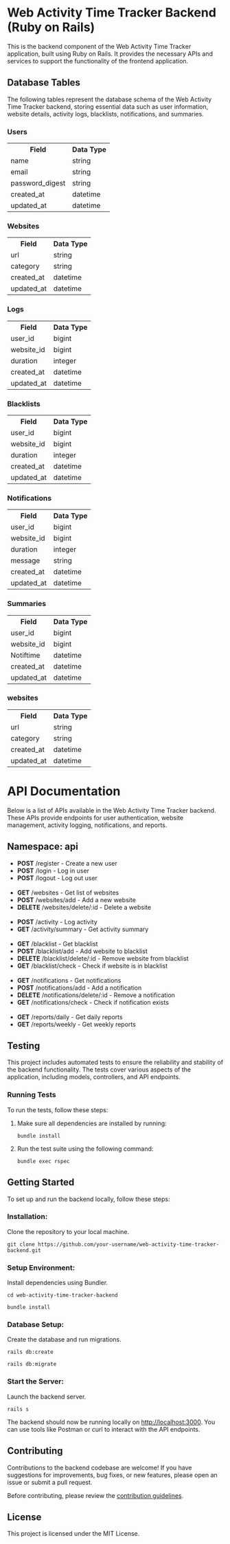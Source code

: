  <h1>Web Activity Time Tracker Backend (Ruby on Rails)</h1>
    <p>This is the backend component of the Web Activity Time Tracker application, built using Ruby on Rails. It provides the necessary APIs and services to support the functionality of the frontend application.</p>
        
<h2>Database Tables</h2>
<p>The following tables represent the database schema of the Web Activity Time Tracker backend, storing essential data such as user information, website details, activity logs, blacklists, notifications, and summaries.
</p>
    <h3>Users</h3>
    <table>
        <tr>
            <th>Field</th>
            <th>Data Type</th>
        </tr>
        <tr>
            <td>name</td>
            <td>string</td>
        </tr>
        <tr>
            <td>email</td>
            <td>string</td>
        </tr>
        <tr>
            <td>password_digest</td>
            <td>string</td>
        </tr>
        <tr>
            <td>created_at</td>
            <td>datetime</td>
        </tr>
        <tr>
            <td>updated_at</td>
            <td>datetime</td>
        </tr>
    </table>

<h3>Websites</h3>
    <table>
        <tr>
            <th>Field</th>
            <th>Data Type</th>
        </tr>
        <tr>
            <td>url</td>
            <td>string</td>
        </tr>
        <tr>
            <td>category</td>
            <td>string</td>
        </tr>
        <tr>
            <td>created_at</td>
            <td>datetime</td>
        </tr>
        <tr>
            <td>updated_at</td>
            <td>datetime</td>
        </tr>
    </table>

<h3>Logs</h3>
    <table>
        <tr>
            <th>Field</th>
            <th>Data Type</th>
        </tr>
        <tr>
            <td>user_id</td>
            <td>bigint</td>
        </tr>
        <tr>
            <td>website_id</td>
            <td>bigint</td>
        </tr>
        <tr>
            <td>duration</td>
            <td>integer</td>
        </tr>
        <tr>
            <td>created_at</td>
            <td>datetime</td>
        </tr>
        <tr>
            <td>updated_at</td>
            <td>datetime</td>
        </tr>
    </table>

<h3>Blacklists</h3>
    <table>
        <tr>
            <th>Field</th>
            <th>Data Type</th>
        </tr>
        <tr>
            <td>user_id</td>
            <td>bigint</td>
        </tr>
        <tr>
            <td>website_id</td>
            <td>bigint</td>
        </tr>
        <tr>
            <td>duration</td>
            <td>integer</td>
        </tr>
        <tr>
            <td>created_at</td>
            <td>datetime</td>
        </tr>
        <tr>
            <td>updated_at</td>
            <td>datetime</td>
        </tr>
    </table>

<h3>Notifications</h3>
    <table>
        <tr>
            <th>Field</th>
            <th>Data Type</th>
        </tr>
        <tr>
            <td>user_id</td>
            <td>bigint</td>
        </tr>
        <tr>
            <td>website_id</td>
            <td>bigint</td>
        </tr>
        <tr>
            <td>duration</td>
            <td>integer</td>
        </tr>
        <tr>
            <td>message</td>
            <td>string</td>
        </tr>
        <tr>
            <td>created_at</td>
            <td>datetime</td>
        </tr>
        <tr>
            <td>updated_at</td>
            <td>datetime</td>
        </tr>
    </table>

<h3>Summaries</h3>
    <table>
        <tr>
            <th>Field</th>
            <th>Data Type</th>
        </tr>
        <tr>
            <td>user_id</td>
            <td>bigint</td>
        </tr>
        <tr>
            <td>website_id</td>
            <td>bigint</td>
        </tr>
        <tr>
            <td>Notiftime</td>
            <td>datetime</td>
        </tr>
        <tr>
            <td>created_at</td>
            <td>datetime</td>
        </tr>
        <tr>
            <td>updated_at</td>
            <td>datetime</td>
        </tr>
    </table>

<h3>websites</h3>
    <table>
        <tr>
            <th>Field</th>
            <th>Data Type</th>
        </tr>
        <tr>
            <td>url</td>
            <td>string</td>
        </tr>
        <tr>
            <td>category</td>
            <td>string</td>
        </tr>
        <tr>
            <td>created_at</td>
            <td>datetime</td>
        </tr>
        <tr>
            <td>updated_at</td>
            <td>datetime</td>
        </tr>
    </table>

<h1>API Documentation</h1>
<p>Below is a list of APIs available in the Web Activity Time Tracker backend.<br> These APIs provide endpoints for user authentication, website management, activity logging, notifications, and reports.
</p>
    <h2>Namespace: api</h2>
    <ul>
        <li><strong>POST</strong> /register - Create a new user</li>
        <li><strong>POST</strong> /login - Log in user</li>
        <li><strong>POST</strong> /logout - Log out user</li>
        <br>
        <li><strong>GET</strong> /websites - Get list of websites</li>
        <li><strong>POST</strong> /websites/add - Add a new website</li>
        <li><strong>DELETE</strong> /websites/delete/:id - Delete a website</li>
        <br>
        <li><strong>POST</strong> /activity - Log activity</li>
        <li><strong>GET</strong> /activity/summary - Get activity summary</li>
        <br>
        <li><strong>GET</strong> /blacklist - Get blacklist</li>
        <li><strong>POST</strong> /blacklist/add - Add website to blacklist</li>
        <li><strong>DELETE</strong> /blacklist/delete/:id - Remove website from blacklist</li>
        <li><strong>GET</strong> /blacklist/check - Check if website is in blacklist</li>
        <br>
        <li><strong>GET</strong> /notifications - Get notifications</li>
        <li><strong>POST</strong> /notifications/add - Add a notification</li>
        <li><strong>DELETE</strong> /notifications/delete/:id - Remove a notification</li>
        <li><strong>GET</strong> /notifications/check - Check if notification exists</li>
        <br>
        <li><strong>GET</strong> /reports/daily - Get daily reports</li>
        <li><strong>GET</strong> /reports/weekly - Get weekly reports</li>
    </ul>

<h2>Testing</h2>

<p>This project includes automated tests to ensure the reliability and stability of the backend functionality. The tests cover various aspects of the application, including models, controllers, and API endpoints.</p>

<h3>Running Tests</h3>

<p>To run the tests, follow these steps:</p>

<ol>
        <li>Make sure all dependencies are installed by running:
            <pre><code>bundle install</code></pre>
        </li>
        <li>Run the test suite using the following command:
            <pre><code>bundle exec rspec</code></pre>
        </li>
    </ol>


<h2>Getting Started</h2>

<p>To set up and run the backend locally, follow these steps:</p>

<h3>Installation:</h3>
    <p>Clone the repository to your local machine.</p>
    <pre><code>git clone https://github.com/your-username/web-activity-time-tracker-backend.git</code></pre>

<h3>Setup Environment:</h3>
    <p>Install dependencies using Bundler.</p>
    <pre><code>cd web-activity-time-tracker-backend</code></pre>
    <pre><code>bundle install</code></pre>

<h3>Database Setup:</h3>
    <p>Create the database and run migrations.</p>
    <pre><code>rails db:create</code></pre>
    <pre><code>rails db:migrate</code></pre>

<h3>Start the Server:</h3>
    <p>Launch the backend server.</p>
    <pre><code>rails s</code></pre>

<p>The backend should now be running locally on <a href="http://localhost:3000">http://localhost:3000</a>. You can use tools like Postman or curl to interact with the API endpoints.</p>

<h2>Contributing</h2>
    <p>Contributions to the backend codebase are welcome! If you have suggestions for improvements, bug fixes, or new features, please open an issue or submit a pull request.</p>

<p>Before contributing, please review the <a href="#">contribution guidelines</a>.</p>

<h2>License</h2>
    <p>This project is licensed under the MIT License.</p>